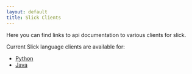 ```yaml
---
layout: default
title: Slick Clients
---
```


Here you can find links to api documentation to various clients for slick.

Current Slick language clients are available for:

  * [Python](/clients/python)
  * [Java](/clients/java)

